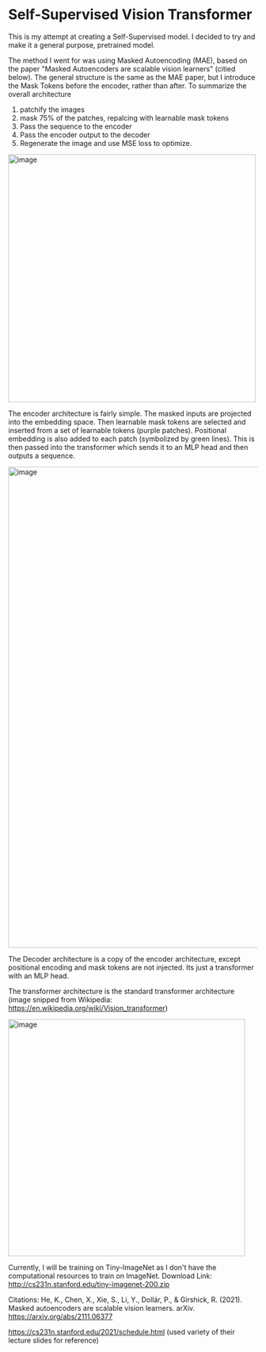 # Self-Supervised Vision Transformer

This is my attempt at creating a Self-Supervised model. I decided to try and make it a general purpose, pretrained model. 

The method I went for was using Masked Autoencoding (MAE), based on the paper "Masked Autoencoders are scalable vision learners" (citied below). The general structure is the same as the MAE paper, but I introduce the Mask Tokens before the encoder, rather than after. To summarize the overall architecture
 1. patchify the images
 2. mask 75% of the patches, repalcing with learnable mask tokens
 3. Pass the sequence to the encoder
 4. Pass the encoder output to the decoder
 5. Regenerate the image and use MSE loss to optimize. 


<img width="500" alt="image" src="https://github.com/user-attachments/assets/df9d888d-e844-4c8e-9f60-22bf0479445b">

The encoder architecture is fairly simple. The masked inputs are projected into the embedding space. Then learnable mask tokens are selected and inserted from a set of learnable tokens (purple patches). Positional embedding is also added to each patch (symbolized by green lines). This is then passed into the transformer which sends it to an MLP head and then outputs a sequence. 


<img width="970" alt="image" src="https://github.com/user-attachments/assets/e4f86231-dbaa-4546-bb6c-5014cdc7bab2">

The Decoder architecture is a copy of the encoder architecture, except positional encoding and mask tokens are not injected. Its just a transformer with an MLP head.

The transformer architecture is the standard transformer architecture (image snipped from Wikipedia: https://en.wikipedia.org/wiki/Vision_transformer)

<img width="478" alt="image" src="https://github.com/user-attachments/assets/058256dd-018b-4017-9731-ee232c7d9e57">



Currently, I will be training on Tiny-ImageNet as I don't have the computational resources to train on ImageNet. 
Download Link: http://cs231n.stanford.edu/tiny-imagenet-200.zip

Citations: 
He, K., Chen, X., Xie, S., Li, Y., Dollár, P., & Girshick, R. (2021). Masked autoencoders are scalable vision learners. arXiv. https://arxiv.org/abs/2111.06377

https://cs231n.stanford.edu/2021/schedule.html (used variety of their lecture slides for reference)

